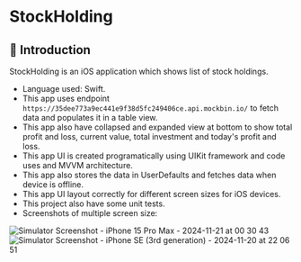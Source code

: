 # StockHolding

## 👋 Introduction
StockHolding is an iOS application which shows list of stock holdings. 

- Language used: Swift.
- This app uses endpoint `https://35dee773a9ec441e9f38d5fc249406ce.api.mockbin.io/` to fetch data and populates it in a table view. 
- This app also have collapsed and expanded view at bottom to show total profit and loss, current value, total investment and today's profit and loss.
- This app UI is created programatically using UIKit framework and code uses and MVVM architecture.
- This app also stores the data in UserDefaults and fetches data when device is offline.
- This app UI layout correctly for different screen sizes for iOS devices.
- This project also have some unit tests.
- Screenshots of multiple screen size:

![Simulator Screenshot - iPhone 15 Pro Max - 2024-11-21 at 00 30 43](https://github.com/user-attachments/assets/7943ed5c-f192-45f5-bbd4-6c822308d022)
![Simulator Screenshot - iPhone SE (3rd generation) - 2024-11-20 at 22 06 51](https://github.com/user-attachments/assets/34fe8a28-fc55-48cd-8100-02d2653dc522)
